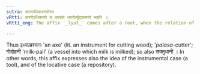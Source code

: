 ```yaml
---
sutra: करणाधिकरणयोश्च
vRtti: करणेऽधिकरणे च कारके धातोर्ल्युट्प्रत्ययो भवति ॥
vRtti_eng: The affix '_lyut_' comes after a root, when the relation of the word to be formed to the verb is that of an instrument or location.

---
```

Thus इध्मप्रव्रश्चनः 'an axe' (lit. an instrument for cutting wood); '_palasa_-cutter'; गोदोहनी 'milk-pail' (a vessel into which milk is milked); so also सक्तुधानी । In other words, this affix expresses also the idea of the instrumental case (a tool), and of the locative case (a repository).